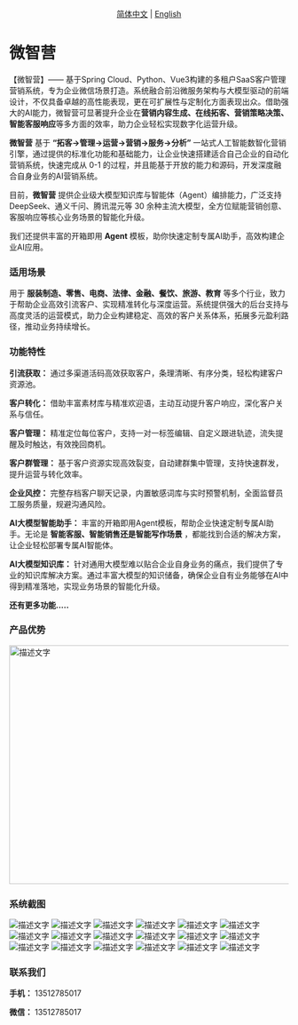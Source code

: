 <p align="center">
  <a href="./README.md">简体中文</a> |
  <a href="./README.en.md">English</a> 
</p>

# 微智营

【微智营】—— 基于Spring Cloud、Python、Vue3构建的多租户SaaS客户管理营销系统，专为企业微信场景打造。系统融合前沿微服务架构与大模型驱动的前端设计，不仅具备卓越的高性能表现，更在可扩展性与定制化方面表现出众。借助强大的AI能力，微智营可显著提升企业在**营销内容生成、在线拓客、营销策略决策、智能客服响应**等多方面的效率，助力企业轻松实现数字化运营升级。

**微智营**  基于  **“拓客->管理->运营->营销->服务->分析”**  一站式人工智能数智化营销引擎，通过提供的标准化功能和基础能力，让企业快速搭建适合自己企业的自动化营销系统，快速完成从 0-1 的过程，并且能基于开放的能力和源码，开发深度融合自身业务的AI营销系统。


目前，**微智营** 提供企业级大模型知识库与智能体（Agent）编排能力，广泛支持 DeepSeek、通义千问、腾讯混元等 30 余种主流大模型，全方位赋能营销创意、客服响应等核心业务场景的智能化升级。

我们还提供丰富的开箱即用 **Agent** 模板，助你快速定制专属AI助手，高效构建企业AI应用。


### 适用场景

用于 **服装制造、零售、电商、法律、金融、餐饮、旅游、教育** 等多个行业，致力于帮助企业高效引流客户、实现精准转化与深度运营。系统提供强大的后台支持与高度灵活的运营模式，助力企业构建稳定、高效的客户关系体系，拓展多元盈利路径，推动业务持续增长。


### 功能特性

**引流获取：** 通过多渠道活码高效获取客户，条理清晰、有序分类，轻松构建客户资源池。

**客户转化：** 借助丰富素材库与精准欢迎语，主动互动提升客户响应，深化客户关系与信任。

**客户管理：** 精准定位每位客户，支持一对一标签编辑、自定义跟进轨迹，流失提醒及时触达，有效挽回商机。

**客户群管理：** 基于客户资源实现高效裂变，自动建群集中管理，支持快速群发，提升运营与转化效率。

**企业风控：** 完整存档客户聊天记录，内置敏感词库与实时预警机制，全面监督员工服务质量，规避沟通风险。

**AI大模型智能助手：** 丰富的开箱即用Agent模板，帮助企业快速定制专属AI助手。无论是 **智能客服、智能销售还是智能写作场景** ，都能找到合适的解决方案，让企业轻松部署专属AI智能体。

**AI大模型知识库：** 针对通用大模型难以贴合企业自身业务的痛点，我们提供了专业的知识库解决方案。通过丰富大模型的知识储备，确保企业自有业务能够在AI中得到精准落地，实现业务场景的智能化升级。

**还有更多功能.....**

### 产品优势

<img src="./docs/20250321150727.png" width="700" height="430" alt="描述文字">


### 系统截图

<img src="./docs/2025-08-28_112846_146.jpg" alt="描述文字">

<img src="./docs/2025-08-28_113032_692.jpg" alt="描述文字">

<img src="./docs/2025-08-28_111900_261.jpg" alt="描述文字">

<img src="./docs/2025-08-28_111936_776.jpg" alt="描述文字">

<img src="./docs/2025-08-28_112001_579.jpg" alt="描述文字">

<img src="./docs/2025-08-28_112031_526.jpg" alt="描述文字">

<img src="./docs/2025-08-28_112105_170.jpg" alt="描述文字">

<img src="./docs/2025-08-28_112137_509.jpg" alt="描述文字">

<img src="./docs/2025-08-28_112200_580.jpg" alt="描述文字">

<img src="./docs/2025-08-28_112215_318.jpg" alt="描述文字">

<img src="./docs/2025-08-28_112234_952.jpg" alt="描述文字">

<img src="./docs/2025-08-28_112349_242.jpg" alt="描述文字">

<img src="./docs/2025-08-28_112404_458.jpg" alt="描述文字">

<img src="./docs/2025-08-28_112431_259.jpg" alt="描述文字">

<img src="./docs/2025-08-28_112448_927.jpg" alt="描述文字">

<img src="./docs/2025-08-28_112533_650.jpg" alt="描述文字">

<img src="./docs/2025-08-28_112546_220.jpg" alt="描述文字">

<img src="./docs/2025-08-28_112611_114.jpg" alt="描述文字">

### 联系我们

**手机：** 13512785017

**微信：** 13512785017


